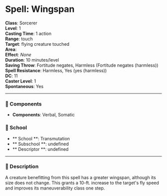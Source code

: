 
# Spell: Wingspan
**Class**: Sorcerer  
**Level**: 1  
**Casting Time**: 1 action  
**Range**: touch  
**Target**: flying creature touched  
**Area**:   
**Effect**: _None_  
**Duration**: 10 minutes/level  
**Saving Throw**: Fortitude negates, Harmless (Fortitude negates (harmless))  
**Spell Resistance**: Harmless, Yes (yes (harmless))  
**DC**: 11  
**Caster Level**: 1  
**Spontaneous**: Yes

---

### 🔮 Components
- **Components**: Verbal, Somatic

### 🏫 School
- ** School **: Transmutation
- ** Subschool **: undefined
- ** Descriptor **: undefined
---

### 📜 Description
A creature benefitting from this spell has a greater wingspan, although its size does not change. This grants a 10-ft. increase to the target's fly speed and improves its maneuverability class one step.
